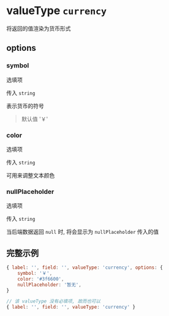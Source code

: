 # valueType `currency`

将返回的值渲染为货币形式

## options

### symbol

选填项

传入 `string`

表示货币的符号

> 默认值 '￥'

### color

选填项

传入 `string`

可用来调整文本颜色

### nullPlaceholder

选填项

传入 `string`

当后端数据返回 `null` 时, 将会显示为 `nullPlaceholder` 传入的值

## 完整示例

```javascript
{ label: '', field: '', valueType: 'currency', options: {
    symbol: '￥',
    color: '#3f6600',
    nullPlaceholder: '暂无',
}

// 该 valueType 没有必填项, 故而也可以
{ label: '', field: '', valueType: 'currency' }
```
